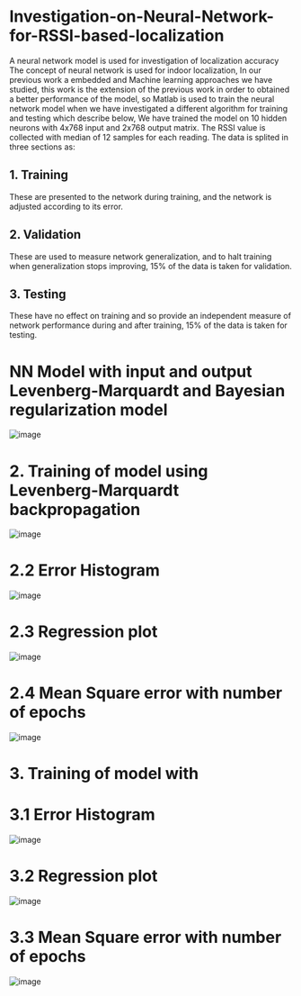 # Investigation-on-Neural-Network-for-RSSI-based-localization
A neural network model is used for investigation of localization accuracy  
The concept of neural network is used for indoor localization, In our previous work a embedded and Machine learning approaches we have studied, this work is the extension of the previous work in order to obtained a better performance of the model, so Matlab is used to train the neural network model when we have investigated a different algorithm for training and testing  which describe below, We have trained the model on 10 hidden neurons with 4x768 input and 2x768 output matrix.
The RSSI value is collected with median of 12 samples for each reading. The data is splited in three sections as: 
 
## 1. Training 
These are presented to the network during training, and the network is adjusted according to its error.
## 2. Validation
These are used to measure network generalization, and to halt training when generalization stops improving, 15% of the data is taken for validation.
## 3. Testing 
These have no effect on training and so provide an independent measure of network performance during and after training, 15% of the data is taken for testing.


# NN Model with input and output Levenberg-Marquardt and Bayesian regularization model 
![image](https://user-images.githubusercontent.com/32608510/39860696-d98c4772-545b-11e8-83dc-21bc89c39ef0.png)

# 2. Training of model using Levenberg-Marquardt backpropagation 
![image](https://user-images.githubusercontent.com/32608510/39859628-15fc5340-5458-11e8-948a-d345500c950a.png)

# 2.2 Error Histogram  
![image](https://user-images.githubusercontent.com/32608510/39860649-b11cc69a-545b-11e8-999e-c8fc21e0f9bf.png)

# 2.3 Regression plot
![image](https://user-images.githubusercontent.com/32608510/39860672-c2929d78-545b-11e8-8fb2-495aed22b6e5.png)

# 2.4 Mean Square error with number of epochs 
![image](https://user-images.githubusercontent.com/32608510/39860688-d0386462-545b-11e8-9305-2cb87cb70d62.png)


# 3. Training of model with 

# 3.1 Error Histogram 
![image](https://user-images.githubusercontent.com/32608510/39861337-edc2baee-545d-11e8-95f3-a5ed0e5c750b.png)

# 3.2 Regression plot
![image](https://user-images.githubusercontent.com/32608510/39861376-0a93e0d0-545e-11e8-90c6-87c44a368571.png)

# 3.3 Mean Square error with number of epochs 
![image](https://user-images.githubusercontent.com/32608510/39861348-f791bb7e-545d-11e8-9a2f-e0ebeeba2a3c.png)
